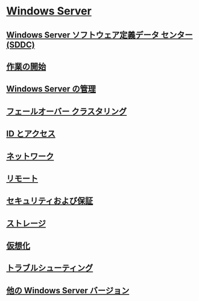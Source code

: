 # [Windows Server](windows-server.md)
## [Windows Server ソフトウェア定義データ センター (SDDC)](sddc.md)
## [作業の開始](get-started/Server-Basics.md)
## [Windows Server の管理](administration/manage-windows-server.md)
## [フェールオーバー クラスタリング](failover-clustering/failover-clustering-overview.md)
## [ID とアクセス](identity/Identity-and-Access.md)
## [ネットワーク](networking/Networking.md)
## [リモート](remote/index.md)
## [セキュリティおよび保証](security/security-and-assurance.md)
## [ストレージ](storage/storage.md)
## [仮想化](virtualization/virtualization.md)
## [トラブルシューティング](troubleshoot/windows-server-support-solutions.md)
## [他の Windows Server バージョン](windows-server-versions.md)